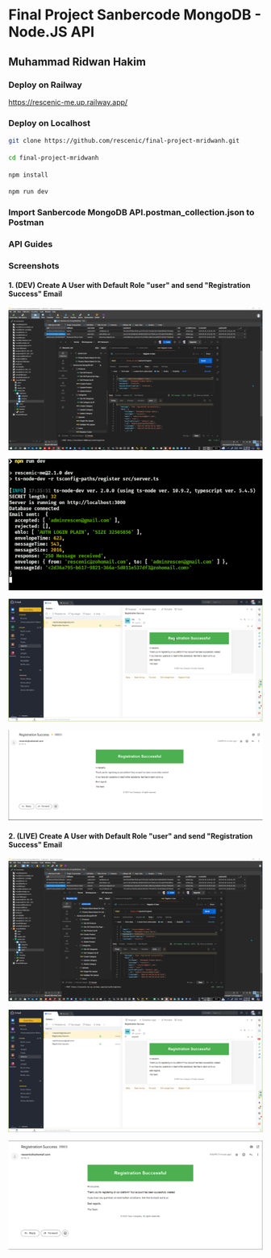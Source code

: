 # Final Project Sanbercode MongoDB - Node.JS API

## Muhammad Ridwan Hakim

### Deploy on Railway

<https://rescenic-me.up.railway.app/>

### Deploy on Localhost

```bash
git clone https://github.com/rescenic/final-project-mridwanh.git

cd final-project-mridwanh

npm install

npm run dev
```

### Import Sanbercode MongoDB API.postman_collection.json to Postman

### API Guides

### Screenshots

#### 1. (DEV) Create A User with Default Role "user" and send "Registration Success" Email

![npm run dev - create user](docs/final-project-1-1.png)

![npm run dev - create user](docs/final-project-1-2.png)

![npm run dev - create user](docs/final-project-1-3.png)

![npm run dev - create user](docs/final-project-1-4.png)

#### 2. (LIVE) Create A User with Default Role "user" and send "Registration Success" Email

![npm run dev - create user](docs/final-project-2-1.png)

![npm run dev - create user](docs/final-project-2-2.png)

![npm run dev - create user](docs/final-project-2-3.png)
